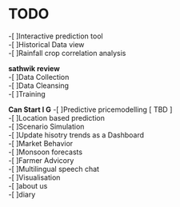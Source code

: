 # TODO

-[ ]Interactive prediction tool  
-[ ]Historical Data view  
-[ ]Rainfall crop correlation analysis  
  
**sathwik review**  
-[ ]Data Collection  
-[ ]Data Cleansing  
-[ ]Training  
  
**Can Start I G**
-[ ]Predictive pricemodelling [ TBD ]  
-[ ]Location based prediction  
-[ ]Scenario Simulation  
-[ ]Update hisotry trends as a Dashboard  
-[ ]Market Behavior  
-[ ]Monsoon forecasts  
-[ ]Farmer Advicory  
-[ ]Multilingual speech chat   
-[ ]Visualisation  
-[ ]about us  
-[ ]diary  
